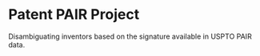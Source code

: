 # Patent PAIR Project

Disambiguating inventors based on the signature available in USPTO PAIR data.
